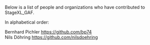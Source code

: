 Below is a list of people and organizations who have contributed to StageXL_GAF.

In alphabetical order:

Bernhard Pichler <https://github.com/bp74>  
Nils Döhring <https://github.com/nilsdoehring>  
